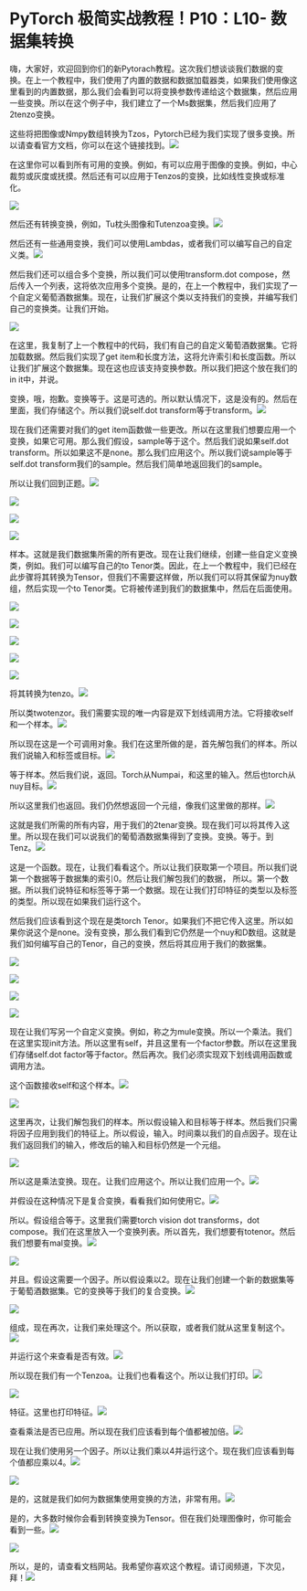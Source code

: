 # PyTorch 极简实战教程！P10：L10- 数据集转换 

嗨，大家好，欢迎回到你们的新Pytorach教程。这次我们想谈谈我们数据的变换。在上一个教程中，我们使用了内置的数据和数据加载器类，如果我们使用像这里看到的内置数据，那么我们会看到可以将变换参数传递给这个数据集，然后应用一些变换。所以在这个例子中，我们建立了一个Ms数据集，然后我们应用了2tenzo变换。

这些将把图像或Nmpy数组转换为Tzos，Pytorch已经为我们实现了很多变换。所以请查看官方文档，你可以在这个链接找到。![](img/57a6f303b8d13bb7d856025a14ce5b5e_1.png)

在这里你可以看到所有可用的变换。例如，有可以应用于图像的变换。例如，中心裁剪或灰度或抚摸。然后还有可以应用于Tenzos的变换，比如线性变换或标准化。

![](img/57a6f303b8d13bb7d856025a14ce5b5e_3.png)

然后还有转换变换，例如，Tu枕头图像和Tutenzoa变换。![](img/57a6f303b8d13bb7d856025a14ce5b5e_5.png)

然后还有一些通用变换，我们可以使用Lambdas，或者我们可以编写自己的自定义类。![](img/57a6f303b8d13bb7d856025a14ce5b5e_7.png)

然后我们还可以组合多个变换，所以我们可以使用transform.dot compose，然后传入一个列表，这将依次应用多个变换。是的，在上一个教程中，我们实现了一个自定义葡萄酒数据集。现在，让我们扩展这个类以支持我们的变换，并编写我们自己的变换类。让我们开始。

![](img/57a6f303b8d13bb7d856025a14ce5b5e_9.png)

在这里，我复制了上一个教程中的代码，我们有自己的自定义葡萄酒数据集。它将加载数据。然后我们实现了get item和长度方法，这将允许索引和长度函数。所以让我们扩展这个数据集。现在这也应该支持变换参数。所以我们把这个放在我们的in it中，并说。

变换，哦，抱歉。变换等于。这是可选的。所以默认情况下，这是没有的。然后在里面，我们存储这个。所以我们说self.dot transform等于transform。![](img/57a6f303b8d13bb7d856025a14ce5b5e_11.png)

现在我们还需要对我们的get item函数做一些更改。所以在这里我们想要应用一个变换，如果它可用。那么我们假设，sample等于这个。然后我们说如果self.dot transform。所以如果这不是none。那么我们应用这个。所以我们说sample等于self.dot transform我们的sample。然后我们简单地返回我们的sample。

所以让我们回到正题。![](img/57a6f303b8d13bb7d856025a14ce5b5e_13.png)

![](img/57a6f303b8d13bb7d856025a14ce5b5e_14.png)

![](img/57a6f303b8d13bb7d856025a14ce5b5e_15.png)

![](img/57a6f303b8d13bb7d856025a14ce5b5e_16.png)

样本。这就是我们数据集所需的所有更改。现在让我们继续，创建一些自定义变换类，例如。我们可以编写自己的to Tenor类。因此，在上一个教程中，我们已经在此步骤将其转换为Tensor，但我们不需要这样做，所以我们可以将其保留为nuy数组，然后实现一个to Tenor类。它将被传递到我们的数据集中，然后在后面使用。

![](img/57a6f303b8d13bb7d856025a14ce5b5e_18.png)

![](img/57a6f303b8d13bb7d856025a14ce5b5e_19.png)

![](img/57a6f303b8d13bb7d856025a14ce5b5e_20.png)

![](img/57a6f303b8d13bb7d856025a14ce5b5e_21.png)

![](img/57a6f303b8d13bb7d856025a14ce5b5e_22.png)

将其转换为tenzo。![](img/57a6f303b8d13bb7d856025a14ce5b5e_24.png)

所以类twotenzor。我们需要实现的唯一内容是双下划线调用方法。它将接收self和一个样本。![](img/57a6f303b8d13bb7d856025a14ce5b5e_26.png)

所以现在这是一个可调用对象。我们在这里所做的是，首先解包我们的样本。所以我们说输入和标签或目标。![](img/57a6f303b8d13bb7d856025a14ce5b5e_28.png)

等于样本。然后我们说，返回。Torch从Numpai，和这里的输入。然后也torch从nuy目标。![](img/57a6f303b8d13bb7d856025a14ce5b5e_30.png)

所以这里我们也返回。我们仍然想返回一个元组，像我们这里做的那样。![](img/57a6f303b8d13bb7d856025a14ce5b5e_32.png)

这就是我们所需的所有内容，用于我们的2tenar变换。现在我们可以将其传入这里。所以现在我们可以说我们的葡萄酒数据集得到了变换。变换。等于。到Tenz。![](img/57a6f303b8d13bb7d856025a14ce5b5e_34.png)

这是一个函数。现在，让我们看看这个。所以让我们获取第一个项目。所以我们说第一个数据等于数据集的索引0。然后让我们解包我们的数据， 所以。第一个数据。所以我们说特征和标签等于第一个数据。现在让我们打印特征的类型以及标签的类型。所以现在如果我们运行这个。

然后我们应该看到这个现在是类torch Tenor。如果我们不把它传入这里。所以如果你说这个是none。没有变换，那么我们看到它仍然是一个nuy和D数组。这就是我们如何编写自己的Tenor，自己的变换，然后将其应用于我们的数据集。

![](img/57a6f303b8d13bb7d856025a14ce5b5e_36.png)

![](img/57a6f303b8d13bb7d856025a14ce5b5e_37.png)

![](img/57a6f303b8d13bb7d856025a14ce5b5e_38.png)

![](img/57a6f303b8d13bb7d856025a14ce5b5e_39.png)

现在让我们写另一个自定义变换。例如，称之为mule变换。所以一个乘法。我们在这里实现init方法。所以这里有self，并且这里有一个factor参数。所以在这里我们存储self.dot factor等于factor。然后再次。我们必须实现双下划线调用函数或调用方法。

这个函数接收self和这个样本。![](img/57a6f303b8d13bb7d856025a14ce5b5e_41.png)

![](img/57a6f303b8d13bb7d856025a14ce5b5e_42.png)

这里再次，让我们解包我们的样本。所以假设输入和目标等于样本。然后我们只需将因子应用到我们的特征上。所以假设，输入。时间乘以我们的自点因子。现在让我们返回我们的输入，修改后的输入和目标仍然是一个元组。

![](img/57a6f303b8d13bb7d856025a14ce5b5e_44.png)

所以这是乘法变换。现在。让我们应用这个。所以让我们应用一个。![](img/57a6f303b8d13bb7d856025a14ce5b5e_46.png)

并假设在这种情况下是复合变换，看看我们如何使用它。![](img/57a6f303b8d13bb7d856025a14ce5b5e_48.png)

所以。假设组合等于。这里我们需要torch vision dot transforms，dot compose。我们在这里放入一个变换列表。所以首先，我们想要有totenor。然后我们想要有mal变换。![](img/57a6f303b8d13bb7d856025a14ce5b5e_50.png)

![](img/57a6f303b8d13bb7d856025a14ce5b5e_51.png)

并且。假设这需要一个因子。所以假设乘以2。现在让我们创建一个新的数据集等于葡萄酒数据集。它的变换等于我们的复合变换。![](img/57a6f303b8d13bb7d856025a14ce5b5e_53.png)

![](img/57a6f303b8d13bb7d856025a14ce5b5e_54.png)

组成，现在再次，让我们来处理这个。所以获取，或者我们就从这里复制这个。![](img/57a6f303b8d13bb7d856025a14ce5b5e_56.png)

并运行这个来查看是否有效。![](img/57a6f303b8d13bb7d856025a14ce5b5e_58.png)

所以现在我们有一个Tenzoa。让我们也看看这个。所以让我们打印。![](img/57a6f303b8d13bb7d856025a14ce5b5e_60.png)

![](img/57a6f303b8d13bb7d856025a14ce5b5e_61.png)

特征。这里也打印特征。![](img/57a6f303b8d13bb7d856025a14ce5b5e_63.png)

查看乘法是否已应用。所以现在我们应该看到每个值都被加倍。![](img/57a6f303b8d13bb7d856025a14ce5b5e_65.png)

现在让我们使用另一个因子。所以让我们乘以4并运行这个。现在我们应该看到每个值都应乘以4。![](img/57a6f303b8d13bb7d856025a14ce5b5e_67.png)

![](img/57a6f303b8d13bb7d856025a14ce5b5e_68.png)

是的，这就是我们如何为数据集使用变换的方法，非常有用。![](img/57a6f303b8d13bb7d856025a14ce5b5e_70.png)

是的，大多数时候你会看到转换变换为Tensor。但在我们处理图像时，你可能会看到一些。![](img/57a6f303b8d13bb7d856025a14ce5b5e_72.png)

![](img/57a6f303b8d13bb7d856025a14ce5b5e_73.png)

所以，是的，请查看文档网站。我希望你喜欢这个教程。请订阅频道，下次见，拜！![](img/57a6f303b8d13bb7d856025a14ce5b5e_75.png)
